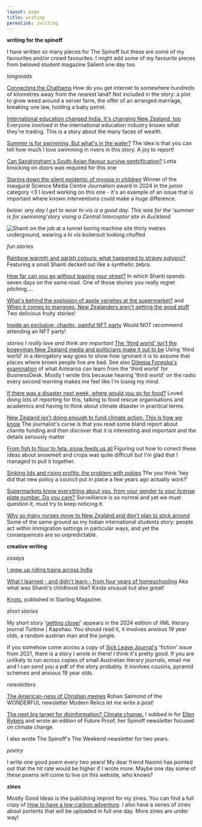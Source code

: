 ```yaml
---
layout: page
title: writing
permalink: /writing
---
```


**writing for the spinoff**

I have written so many pieces for The Spinoff but these are some of my favourites and/or crowd favourites. I might add some of my favourite pieces from beloved student magazine Salient one day too. 

_longreads_

[Connecting the Chathams](https://thespinoff.co.nz/internet/10-06-2022/connecting-the-chathams) How do you get internet to somewhere hundreds of kilometres away from the nearest land? Not included in the story: a plot to grow weed around a server farm, the offer of an arranged marriage, breaking one law, holding a baby petrel. 

[International education changed India. It's changing New Zealand, too](https://thespinoff.co.nz/society/08-01-2024/international-education-changed-india-its-changing-new-zealand-too-2) Everyone involved in the international education industry knows what they're trading. This is a story about the many faces of wealth. 

[Summer is for swimming. But what's in the water?](https://thespinoff.co.nz/society/15-12-2023/summer-is-for-swimming-but-whats-in-the-water) The idea is that you can tell how much I love swimming in rivers in this story. A joy to report! 

[Can Sandringham's South Asian flavour survive gentrification?](https://thespinoff.co.nz/kai/08-07-2024/can-sandringhams-south-asian-flavour-survive-gentrification) Lotta knocking on doors was required for this one

[Staring down the silent epidemic of myopia in children](https://thespinoff.co.nz/society/15-04-2024/staring-down-the-silent-epidemic-of-childrens-myopia) Winner of the inaugural Science Media Centre Journalism award in 2024 in the junior category <3 I loved working on this one - it's an example of an issue that is important where known interventions could make a huge difference.

_below: any day I get to wear hi-vis is a good day. This was for the 'summer is for swimming'story vising a Central Interceptor site in Auckland_

![Shanti on the job at a tunnel boring machine site thirty metres underground, wearing a hi vis boilersuit looking chuffed](/shanti-mathias/assets/IMG_1464(2).jpg)

_fun stories_

[Rainbow warmth and garish colours: what happened to stripey polypro?](https://thespinoff.co.nz/society/08-07-2024/rainbow-warmth-and-garish-colours-when-did-stripy-polyprop-disappear) Featuring a small Shanti decked out like a synthetic zebra. 

[How far can you go without leaving your street?](https://thespinoff.co.nz/society/07-01-2024/how-far-can-you-go-without-leaving-your-street-2) In which Shanti spends seven days on the same road. One of those stories you really regret pitching.... 

[What's behind the explosion of apple varieties at the supermarket?](https://thespinoff.co.nz/kai/28-03-2024/whats-behind-the-explosion-of-apple-varieties-at-the-supermarket) and [When it comes to mangoes, New Zealanders aren't getting the good stuff](https://thespinoff.co.nz/kai/14-06-2023/when-it-comes-to-mangoes-new-zealanders-arent-getting-the-good-stuff) Two delicious fruity stories! 

[Inside an exclusive, chaotic, painful NFT party](https://thespinoff.co.nz/summer-2022/31-12-2022/inside-an-exclusive-chaotic-painful-nft-party) Would NOT recommend attending an NFT party! 

_stories I really love and think are important_
[The 'third world' isn't the bogeyman New Zealand media and politicians make it out to be](https://thespinoff.co.nz/media/26-05-2023/the-third-world-isnt-the-bogeyman-new-zealand-seems-to-think-it-is) Using 'third world' in a derogatory way goes to show how ignorant it is to assume that places where brown people live are bad. See also [Dileepa Foneska's examination](https://businessdesk.co.nz/article/economy/nz-and-third-world-lessons-for-politicians-and-businesspeople) of what Aotearoa can learn from the 'third world' for BusinessDesk. Mostly I wrote this because hearing 'third world' on the radio every second morning makes me feel like I'm losing my mind. 

[If there was a disaster next week, where would you go for food?](https://thespinoff.co.nz/kai/20-03-2024/if-there-was-a-disaster-next-week-where-would-you-go-for-food) Loved doing lots of reporting for this, talking to food rescue organisations and academics and having to think about climate disaster in practical terms. 

[New Zealand isn't doing enough to fund climate action. This is how we know](https://thespinoff.co.nz/politics/13-09-2024/new-zealand-isnt-doing-enough-to-fund-climate-action-this-is-how-we-know) The journalist's curse is that you read some bland report about cliamte funding and then discover that it is interesting and important and the details seriously matter

[From fish to flour to feta, snow feeds us all](https://thespinoff.co.nz/kai/10-07-2024/from-fish-to-flour-to-feta-snow-feeds-us-all) Figuring out how to conect these ideas about snowmelt and crops was quite difficult but I'm glad that I managed to pull it together.

[Sinking lids and rising profits: the problem with pokies](https://thespinoff.co.nz/society/25-06-2024/sinking-lids-and-rising-profits-the-problem-with-pokies) Tfw you think 'hey did that new policy a council put in place a few years ago actually work?' 

[Supermarkets know everything about you, from your gender to your license plate number. Do you care?](https://thespinoff.co.nz/society/25-03-2024/supermarkets-know-everything-from-your-gender-to-licence-plate-number-do-you-care) Surveillance is so normal and yet we must question it, must try to keep noticing it.

[Why so many nurses move to New Zealand and don't plan to stick around](https://thespinoff.co.nz/society/12-07-2024/why-so-many-nurses-move-to-new-zealand-but-dont-plan-to-stick-around) Some of the same ground as my Indian international students story: people act within immigration settings in particular ways, and yet the consequences are so unpredictable.

**creative writing**

_essays_

[I grew up riding trains across India](https://thespinoff.co.nz/society/19-02-2023/the-sunday-essay-i-grew-up-riding-trains-across-india)


[What I learned - and didn't learn - from four years of homeschooling](https://thespinoff.co.nz/society/10-10-2024/what-i-learned-and-didnt-learn-from-four-years-of-home-education) Aka what was Shanti's childhood like? Kinda unusual but also great! 

[Knots](https://www.starlingmag.com/issue-9/shanti-mathias), published in Starling Magazine. 

_short stories_


My short story '[getting closer](https://turbinekapohau.org.nz/2024-contents-fiction-shanti-mathias/)' appears in the 2024 edition of IIML literary journal Turbine | Kapohau. You should read it, it involves anxious 19 year olds, a random austrian man and the jungle.


If you somehow come across a copy of [Sick Leave Journal's](https://www.instagram.com/sickleave__/?hl=en) 'fiction' issue from 2021, there is a story I wrote in there! I think it's pretty good. If you are unlikely to run across copies of small Australian literary journals, email me and I can send you a pdf of the story probably. It involves cousins, pyramid schemes and anxious 19 year olds. 


_newsletters_


[The American-ness of Christian memes](https://www.modernrelics.email/the-american-ness-of-christian-memes/) Rohan Salmond of the WONDERFUL newsletter Modern Relics let me write a post! 

[The next big target for disinformation? Climate change.](https://spinofffutureproof.substack.com/p/the-next-big-target-for-disinformation) I subbed in for [Ellen Rykers](https://www.ellenrykers.com/) and wrote an edition of Future Proof, her Spinoff newsletter focused on climate change.


I also wrote The Spinoff's The Weekend newsletter for two years. 


_poetry_


I write one good poem every two years! My dear friend Naomii has pointed out that the hit rate would be higher if I wrote more. Maybe one day some of these poems will come to live on this website, who knows? 

**zines**

Mostly Good Ideas is the publishing imprint for my zines. You can find a full copy of [How to have a low-carbon adventure](https://mostlygoodideas.nz/zine). I also have a series of zines about portents that will be uploaded in full one day. More zines are under way!

